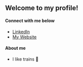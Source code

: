 ## Welcome to my profile!

#### Connect with me below
- [LinkedIn](https://www.linkedin.com/in/nacheung22/)
- [My Website](https://ncheung.ca)


#### About me
- I like trains 🚂
